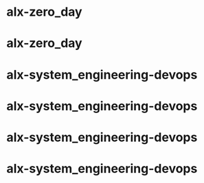 # alx-zero_day
# alx-zero_day
# alx-system_engineering-devops
# alx-system_engineering-devops
# alx-system_engineering-devops
# alx-system_engineering-devops
